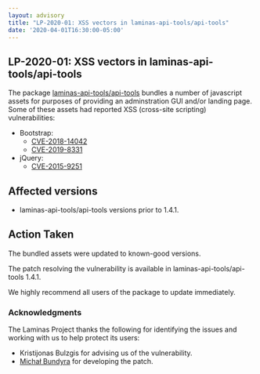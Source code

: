 ```yaml
---
layout: advisory
title: "LP-2020-01: XSS vectors in laminas-api-tools/api-tools"
date: '2020-04-01T16:30:00-05:00'
---
```


## LP-2020-01: XSS vectors in laminas-api-tools/api-tools

The package [laminas-api-tools/api-tools](https://github.com/laminas-api-tools/api-tools)
bundles a number of javascript assets for purposes of providing an
adminstration GUI and/or landing page. Some of these assets had reported
XSS (cross-site scripting) vulnerabilities:

- Bootstrap:
  - [CVE-2018-14042](https://nvd.nist.gov/vuln/detail/CVE-2018-14042)
  - [CVE-2019-8331](https://nvd.nist.gov/vuln/detail/CVE-2019-8331)
- jQuery:
  - [CVE-2015-9251](https://nvd.nist.gov/vuln/detail/CVE-2015-9251)

## Affected versions

- laminas-api-tools/api-tools versions prior to 1.4.1.

## Action Taken

The bundled assets were updated to known-good versions.

The patch resolving the vulnerability is available in
laminas-api-tools/api-tools 1.4.1.

We highly recommend all users of the package to update immediately.

### Acknowledgments

The Laminas Project thanks the following for identifying the issues and
working with us to help protect its users:

- Kristijonas Bulzgis for advising us of the vulnerability.
- [Michał Bundyra](https://github.com/michalbundyra) for developing the patch.

